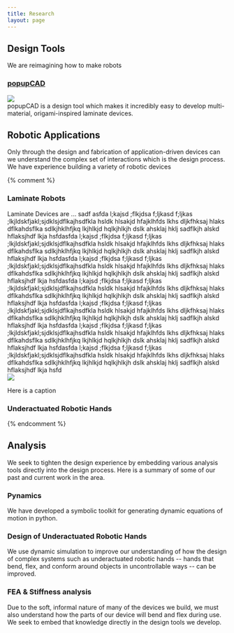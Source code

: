 ```yaml
---
title: Research
layout: page
---
```


Design Tools
----------------------

We are reimagining how to make robots

### [popupCAD](http://www.popupcad.org)
<div class="row">
  <div class="col-md-4">
    <img class="img-responsive" src="{{site.base_path}}/assets/images/popupcad.jpg">
  </div>
  <div class="col-md-8">
    popupCAD is a design tool which makes it incredibly easy to develop multi-material, origami-inspired laminate devices.
  </div>
</div>

Robotic Applications
-----------------

Only through the design and fabrication of application-driven devices can we understand the complex set of interactions which is the design process.  We have experience building a variety of robotic devices

{% comment %}
### Laminate Robots
<div class="row">

<div class="col-md-8">
Laminate Devices are ...
sadf
asfda l;kajsd ;flkjdsa f;ljkasd f;ljkas ;lkjldskfjakl;sjdklsjdflkajhsdfkla hsldk hlsakjd hfajklhfds lkhs dljkfhksaj hlaks dflkahdsflka sdlkjhklhfjkq  lkjhlkjd hqlkjhlkjh dslk ahsklaj hklj sadflkjh alskd hflaksjhdf lkja hsfdasfda l;kajsd ;flkjdsa f;ljkasd f;ljkas ;lkjldskfjakl;sjdklsjdflkajhsdfkla hsldk hlsakjd hfajklhfds lkhs dljkfhksaj hlaks dflkahdsflka sdlkjhklhfjkq  lkjhlkjd hqlkjhlkjh dslk ahsklaj hklj sadflkjh alskd hflaksjhdf lkja hsfdasfda l;kajsd ;flkjdsa f;ljkasd f;ljkas ;lkjldskfjakl;sjdklsjdflkajhsdfkla hsldk hlsakjd hfajklhfds lkhs dljkfhksaj hlaks dflkahdsflka sdlkjhklhfjkq  lkjhlkjd hqlkjhlkjh dslk ahsklaj hklj sadflkjh alskd hflaksjhdf lkja hsfdasfda l;kajsd ;flkjdsa f;ljkasd f;ljkas ;lkjldskfjakl;sjdklsjdflkajhsdfkla hsldk hlsakjd hfajklhfds lkhs dljkfhksaj hlaks dflkahdsflka sdlkjhklhfjkq  lkjhlkjd hqlkjhlkjh dslk ahsklaj hklj sadflkjh alskd hflaksjhdf lkja hsfdasfda l;kajsd ;flkjdsa f;ljkasd f;ljkas ;lkjldskfjakl;sjdklsjdflkajhsdfkla hsldk hlsakjd hfajklhfds lkhs dljkfhksaj hlaks dflkahdsflka sdlkjhklhfjkq  lkjhlkjd hqlkjhlkjh dslk ahsklaj hklj sadflkjh alskd hflaksjhdf lkja hsfdasfda l;kajsd ;flkjdsa f;ljkasd f;ljkas ;lkjldskfjakl;sjdklsjdflkajhsdfkla hsldk hlsakjd hfajklhfds lkhs dljkfhksaj hlaks dflkahdsflka sdlkjhklhfjkq  lkjhlkjd hqlkjhlkjh dslk ahsklaj hklj sadflkjh alskd hflaksjhdf lkja hsfdasfda l;kajsd ;flkjdsa f;ljkasd f;ljkas ;lkjldskfjakl;sjdklsjdflkajhsdfkla hsldk hlsakjd hfajklhfds lkhs dljkfhksaj hlaks dflkahdsflka sdlkjhklhfjkq  lkjhlkjd hqlkjhlkjh dslk ahsklaj hklj sadflkjh alskd hflaksjhdf lkja hsfd

</div>
  <div class="col-md-4">
      <img class="img-fluid img-thumbnail" src="{{site.base_path}}/assets/images/640x480.png">
      <p class="text-right">Here is a caption</p>
  </div>
</div>



### Underactuated Robotic Hands

{% endcomment %}


Analysis
---------
We seek to tighten the design experience by embedding various analysis tools directly into the design process.  Here is a summary of some of our past and current work in the area.

### Pynamics

We have developed a symbolic toolkit for generating dynamic equations of motion in python.

### Design of Underactuated Robotic Hands

We use dynamic simulation to improve our understanding of how the design of complex systems such as underactuated robotic hands -- hands that bend, flex, and conform around objects in uncontrollable ways -- can be improved.

### FEA & Stiffness analysis

Due to the soft, informal nature of many of the devices we build, we must also understand how the parts of our device will bend and flex during use.  We seek to embed that knowledge directly in the design tools we develop.
